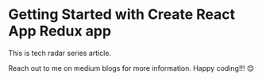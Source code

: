 # Getting Started with Create React App Redux app
This is tech radar series article.

Reach out to me on medium blogs for more information. Happy coding!!! 😊